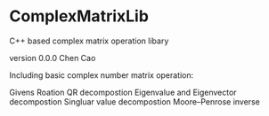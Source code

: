 # ComplexMatrixLib
C++ based complex matrix operation libary

version 0.0.0
Chen Cao

Including basic complex number matrix operation:

Givens Roation
QR decompostion
Eigenvalue and Eigenvector decompostion
Singluar value decompostion
Moore–Penrose inverse

